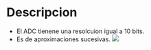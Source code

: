 # Descripcion
- El ADC tienene una resolcuion igual a 10 bits.
- Es de aproximaciones sucesivas.
![](https://cdn-reichelt.de/bilder/web/xxl_ws/B300/ARDUINO_UNO_A06.png)
